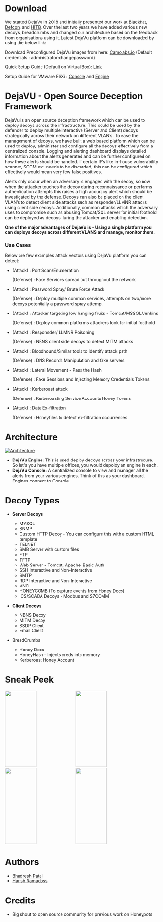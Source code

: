 # Download 

We started DejaVu in 2018 and initially presented our work at [Blackhat](https://www.blackhat.com/us-18/arsenal.html#dejavu-an-open-source-deception-framework), [Defcon](https://www.defcon.org/html/defcon-26/dc-26-demolabs.html#DejaVU), and [HITB](https://conference.hitb.org/hitbsecconf2018dxb/hitb-armory/). Over the last two years we have added various new decoys, breadcrumbs and changed our architecture based on the feedback from organisations using it. Latest DejaVu platform can be downloaded by using the below link:

Download Preconfigured DejaVu images from here: [Camolabs.io](https://camolabs.io/CAMOLabs/index.html "DejaVu Download") (Default credentials : administrator:changepassword)


Quick Setup Guide (Default on Virtual Box): [Link](https://youtu.be/FhF6fT8OHjA "Link")

Setup Guide for VMware ESXi : [Console](https://raw.githubusercontent.com/bhdresh/Dejavu/master/Console_ESXI.pdf "Console") and [Engine](https://raw.githubusercontent.com/bhdresh/Dejavu/master/Engine_ESXI.pdf "Engine")

# DejaVU - Open Source Deception Framework

DejaVu is an open source deception framework which can be used to deploy decoys across the infrastructure. This could be used by the defender to deploy multiple interactive (Server and Client) decoys strategically across their network on different VLAN’s. To ease the management of decoys, we have built a web based platform which can be used to deploy, administer and configure all the decoys effectively from a centralized console. Logging and alerting dashboard displays detailed information about the alerts generated and can be further configured on how these alerts should be handled. If certain IP’s like in-house vulnerability scanner, SCCM etc. needs to be discarded, this can be configured which effectively would mean very few false positives.

Alerts only occur when an adversary is engaged with the decoy, so now when the attacker touches the decoy during reconnaissance or performs authentication attempts this raises a high accuracy alert which should be investigated by the defense. Decoys can also be placed on the client VLAN’s to detect client side attacks such as responder/LLMNR attacks using client side decoys. Additionally, common attacks which the adversary uses to compromise such as abusing Tomcat/SQL server for initial foothold can be deployed as decoys, luring the attacker and enabling detection.

**One of the major advantages of DejaVu is - Using a single platform you can deploys decoys across different VLANS and manage, monitor them.**

### Use Cases

Below are few examples attack vectors using DejaVu platform you can detect:

* (Attack) : Port Scan/Enumeration

  (Defense) : Fake Services spread out throughout the network
  
* (Attack) : Password Spray/ Brute Force Attack

  (Defense) : Deploy multiple common services, attempts on two/more decoys potentially a password spray attempt
  
* (Attack) : Attacker targeting low hanging fruits - Tomcat/MSSQL/Jenkins

  (Defense) : Deploy common platforms attackers look for initial foothold

* (Attack) : Responsder/ LLMNR Poisoning

  (Defense) : NBNS client side decoys to detect MITM attacks

* (Attack) : Bloodhound/Similar tools to identify attack path
  
  (Defense) : DNS Records Manipulation and fake servers

* (Attack) : Lateral Movement - Pass the Hash

  (Defense) : Fake Sessions and Injecting Memory Credentials Tokens

* (Attack) : Kerberoast attack

  (Defense) : Kerberoasting Service Accounts Honey Tokens

* (Attack) : Data Ex-filtration

  (Defense) : Honeyfiles to detect ex-filtration occurrences


# Architecture

[![Architecture](https://raw.githubusercontent.com/bhdresh/Dejavu/master/architecture.png "Architecture")](https://raw.githubusercontent.com/bhdresh/Dejavu/master/architecture.png "Architecture")


 - **DejaVu Engine:** This is used deploy decoys across your infrastrucure. So let's you have multiple offices, you would depoloy an engine in each. 
- **DejaVu Console:** A centralized console to view and manager all the alerts from your various engines. Think of this as your dashboard. Engines connect to Console. 

# Decoy Types

- **Server Decoys**
  - MYSQL
  - SNMP
  - Custom HTTP Decoy - You can configure this with a custom HTML template
  - TELNET
  - SMB Server with custom files
  - FTP
  - TFTP
  - Web Server - Tomcat, Apache, Basic Auth
  - SSH Interactive and Non-Interactive 
  - SMTP
  - RDP Interactive and Non-Interactive 
  - VNC
  - HONEYCOMB (To capture events from Honey Docs)
  - ICS/SCADA Decoys - Modbus and S7COMM

- **Client Decoys**
  - NBNS Decoy
  - MITM Decoy
  - SSDP Client 
  - Email Client

- BreadCrumbs
  - Honey Docs
  - HoneyHash - Injects creds into memory
  - Kerberoast Honey Account
  
# Sneak Peek

<img src="https://raw.githubusercontent.com/bhdresh/Dejavu/master/images/1.png" width="45%" height="250 px"> <img src="https://raw.githubusercontent.com/bhdresh/Dejavu/master/images/2.png" width="45%" height="250 px"> <img src="https://raw.githubusercontent.com/bhdresh/Dejavu/master/images/3.png" width="45%" height="250 px"> <img src="https://raw.githubusercontent.com/bhdresh/Dejavu/master/images/4.png" width="45%" height="250 px">


# Authors
* [Bhadresh Patel](https://twitter.com/bhdresh)
* [Harish Ramadoss](https://twitter.com/hramados)

# Credits
* Big shout to open source community for previous work on Honeypots

